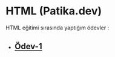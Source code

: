 # HTML (Patika.dev)

HTML eğitimi sırasında yaptığım ödevler :

* ## [Ödev-1](https://github.com/ezgiozbudak/HTML/tree/main/%C3%B6dev)
